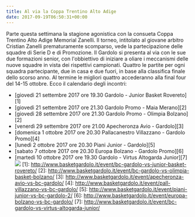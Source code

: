 ```yaml
---
title: Al via la Coppa Trentino Alto Adige
date: 2017-09-19T06:50:31+00:00
---
```

Parte questa settimana la stagione agonistica con la consueta Coppa Trentino Alto Adige Memorial Zanelli. Il torneo, intitolato al giovane arbitro Cristian Zanelli prematuramente scomparso, vede la partecipazione delle squadre di Serie D e di Promozione. Il Gardolo si presenta al via con le sue due formazioni senior, con l'obbiettivo di iniziare a oliare i meccanismi delle nuove squadre in vista dei rispettivi campionati. Quattro le partite per ogni squadra partecipante, due in casa e due fuori, in base alla classifica finale dello scorso anno. Al termine le migliori quattro accederanno alla final four del 14-15 ottobre. Ecco il calendario degli incontri:
* [giovedì 21 settembre 2017 ore 19.30 Gardolo - Junior Basket Rovereto][1]
* [giovedì 21 settembre 2017 ore 21.30 Gardolo Promo - Maia Merano][2]
* [giovedì 28 settembre 2017 ore 21.30 Gardolo Promo - Olimpia Bolzano][2]
* [venerdì 29 settembre 2017 ore 21.00 Apecheronza Avio - Gardolo][3]
* [domenica 1 ottobre 2017 ore 20.30 Pallacanestro Villazzano - Gardolo Promo][4]
* [lunedì 2 ottobre 2017 ore 20.30 Piani Junior - Gardolo][5]
* [sabato 7 ottobre 2017 ore 20.30 Europa Bolzano - Gardolo Promo][6]
* [martedì 10 ottobre 2017 ore 19.30 Gardolo - Virtus Altogarda Junior][7]
![](http://www.basketgardolo.it/wp-content/uploads/2017/09/gara2semifinali-1024x682.jpg)
[1]: http://www.basketgardolo.it/event/bc-gardolo-vs-junior-basket-rovereto/
[2]: http://www.basketgardolo.it/event/bc-gardolo-vs-olimpia-basket-bolzano/
[3]: http://www.basketgardolo.it/event/apecheronza-avio-vs-bc-gardolo/
[4]: http://www.basketgardolo.it/event/pall-villazzano-vs-bc-gardolo/
[5]: http://www.basketgardolo.it/event/piani-junior-vs-bc-gardolo-2/
[6]: http://www.basketgardolo.it/event/europa-bolzano-vs-bc-gardolo/
[7]: http://www.basketgardolo.it/event/bc-gardolo-vs-virtus-altogarda-junior/